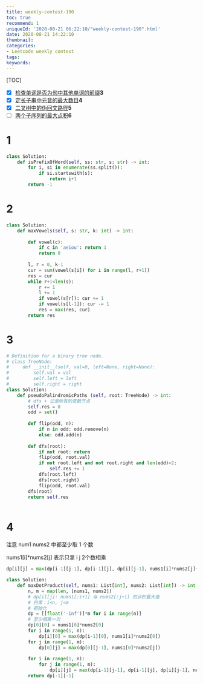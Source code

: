 ```yaml
---
title: weekly-contest-190
toc: true
recommend: 1
uniqueId: '2020-08-21 06:22:10/"weekly-contest-190".html'
date: 2020-08-21 14:22:10
thumbnail:
categories:
- Leetcode weekly contest
tags:
keywords:
---
```


[TOC]

- [x] [检查单词是否为句中其他单词的前缀](https://leetcode-cn.com/contest/weekly-contest-190/problems/check-if-a-word-occurs-as-a-prefix-of-any-word-in-a-sentence/)**3**
- [x] [定长子串中元音的最大数目](https://leetcode-cn.com/contest/weekly-contest-190/problems/maximum-number-of-vowels-in-a-substring-of-given-length/)**4**
- [x] [二叉树中的伪回文路径](https://leetcode-cn.com/contest/weekly-contest-190/problems/pseudo-palindromic-paths-in-a-binary-tree/)**5**
- [ ] [两个子序列的最大点积](https://leetcode-cn.com/contest/weekly-contest-190/problems/max-dot-product-of-two-subsequences/)**6**

<!--more-->



# 1

```python
class Solution:
    def isPrefixOfWord(self, ss: str, s: str) -> int:
        for i, si in enumerate(ss.split()):
            if si.startswith(s):
                return i+1
        return -1
```

# 2

```python
class Solution:
    def maxVowels(self, s: str, k: int) -> int:
        
        def vowel(c):
            if c in 'aeiou': return 1
            return 0
        
        l, r = 0, k-1
        cur = sum(vowel(s[i]) for i in range(l, r+1))
        res = cur
        while r+1<len(s):
            r += 1
            l += 1
            if vowel(s[r]): cur += 1
            if vowel(s[l-1]): cur -= 1
            res = max(res, cur)
        return res
```


# 3

```python
# Definition for a binary tree node.
# class TreeNode:
#     def __init__(self, val=0, left=None, right=None):
#         self.val = val
#         self.left = left
#         self.right = right
class Solution:
    def pseudoPalindromicPaths (self, root: TreeNode) -> int:
        # dfs + 记录所有的奇数节点
        self.res = 0
        odd = set()
        
        def flip(odd, n):
            if n in odd: odd.remove(n)
            else: odd.add(n)
                
        def dfs(root):
            if not root: return
            flip(odd, root.val)
            if not root.left and not root.right and len(odd)<2:
                self.res += 1
            dfs(root.left)
            dfs(root.right)
            flip(odd, root.val)
        dfs(root)
        return self.res
        
```

# 4

注意 num1 nums2 中都至少取 1 个数

nums1[i]*nums2[j] 表示只拿 i j 2个数相乘

```python
dp[i][j] = max(dp[i-1][j-1], dp[i-1][j], dp[i][j-1], nums1[i]*nums2[j]+dp[i-1][j-1], nums1[i]*nums2[j])
```



```python
class Solution:
    def maxDotProduct(self, nums1: List[int], nums2: List[int]) -> int:
        n, m = map(len, [nums1, nums2])
        # dp[i][j]: nums1[:i+1] 与 nums2[:j+1] 的点积最大值
        # 约束：i<n, j<m
        # 初始化
        dp = [[float('-inf')]*m for i in range(n)]
        # 至少相乘一次
        dp[0][0] = nums1[0]*nums2[0]
        for i in range(1, n):
            dp[i][0] = max(dp[i-1][0], nums1[i]*nums2[0])
        for j in range(1, m):
            dp[0][j] = max(dp[0][j-1], nums1[0]*nums2[j])
        
        for i in range(1, n):
            for j in range(1, m):
                dp[i][j] = max(dp[i-1][j-1], dp[i-1][j], dp[i][j-1], nums1[i]*nums2[j]+dp[i-1][j-1], nums1[i]*nums2[j])
        return dp[-1][-1]

```

